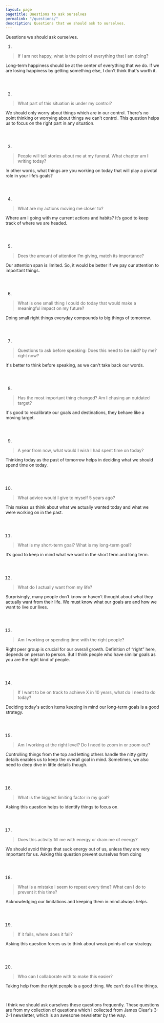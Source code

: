 ```yaml
---
layout: page
pagetitle: Questions to ask ourselves
permalink: "/questions/"
description: Questions that we should ask to ourselves.
---
```


Questions we should ask ourselves.

1.

> If I am not happy, what is the point of everything that I am doing?

Long-term happiness should be at the center of everything that we do. If we are losing happiness by getting something else, I don't think that's worth it.  

<hr style="height:0px; color:rgb(240,240,240); background-color:#DCDCDC;"><br/>

2.

> What part of this situation is under my control?

We should only worry about things which are in our control. There's no point thinking or worrying about things we can't control. This question helps us to focus on the right part in any situation.

<hr style="height:0px; color:rgb(240,240,240); background-color:#DCDCDC;"><br/>

3.

> People will tell stories about me at my funeral. What chapter am I writing today?

In other words, what things are you working on today that will play a pivotal role in your life’s goals? 

<hr style="height:0px; color:rgb(240,240,240); background-color:#DCDCDC;"><br/>

4.

> What are my actions moving me closer to?

Where am I going with my current actions and habits? It’s good to keep track of where we are headed.

<hr style="height:0px; color:rgb(240,240,240); background-color:#DCDCDC;"><br/>

5.

> Does the amount of attention I’m giving, match its importance?

Our attention span is limited. So, it would be better if we pay our attention to important things.

<hr style="height:0px; color:rgb(240,240,240); background-color:#DCDCDC;"><br/>

6.

> What is one small thing I could do today that would make a meaningful impact on my future?

Doing small right things everyday compounds to big things of tomorrow.


<hr style="height:0px; color:rgb(240,240,240); background-color:#DCDCDC;"><br/>

7.

> Questions to ask before speaking: Does this need to be said? by me? right now?

It's better to think before speaking, as we can't take back our words.

<hr style="height:0px; color:rgb(240,240,240); background-color:#DCDCDC;"><br/>

8.

> Has the most important thing changed? Am I chasing an outdated target?

It's good to recalibrate our goals and destinations, they behave like a moving target.

<hr style="height:0px; color:rgb(240,240,240); background-color:#DCDCDC;"><br/>

9.

> A year from now, what would I wish I had spent time on today?

Thinking today as the past of tomorrow helps in deciding what we should spend time on today.

<hr style="height:0px; color:rgb(240,240,240); background-color:#DCDCDC;"><br/>

10.

> What advice would I give to myself 5 years ago?

This makes us think about what we actually wanted today and what we were working on in the past.

<hr style="height:0px; color:rgb(240,240,240); background-color:#DCDCDC;"><br/>

11.

> What is my short-term goal? What is my long-term goal?

It’s good to keep in mind what we want in the short term and long term.

<hr style="height:0px; color:rgb(240,240,240); background-color:#DCDCDC;"><br/>

12.

> What do I actually want from my life?

Surprisingly, many people don’t know or haven’t thought about what they actually want from their life. We must know what our goals are and how we want to live our lives.

<hr style="height:0px; color:rgb(240,240,240); background-color:#DCDCDC;"><br/>

13.

> Am I working or spending time with the right people?

Right peer group is crucial for our overall growth. Definition of “right” here, depends on person to person. But I think people who have similar goals as you are the right kind of people.

<hr style="height:0px; color:rgb(240,240,240); background-color:#DCDCDC;"><br/>

14.

> If I want to be on track to achieve X in 10 years, what do I need to do today?

Deciding today's action items keeping in mind our long-term goals is a good strategy.

<hr style="height:0px; color:rgb(240,240,240); background-color:#DCDCDC;"><br/>

15.

> Am I working at the right level? Do I need to zoom in or zoom out?

Controlling things from the top and letting others handle the nitty gritty details enables us to keep the overall goal in mind. Sometimes, we also need to deep dive in little details though.

<hr style="height:0px; color:rgb(240,240,240); background-color:#DCDCDC;"><br/>

16.

> What is the biggest limiting factor in my goal?

Asking this question helps to identify things to focus on.

<hr style="height:0px; color:rgb(240,240,240); background-color:#DCDCDC;"><br/>

17.

> Does this activity fill me with energy or drain me of energy?

We should avoid things that suck energy out of us, unless they are very important for us. Asking this question prevent ourselves from doing

<hr style="height:0px; color:rgb(240,240,240); background-color:#DCDCDC;"><br/>

18.

> What is a mistake I seem to repeat every time? What can I do to prevent it this time?

Acknowledging our limitations and keeping them in mind always helps.

<hr style="height:0px; color:rgb(240,240,240); background-color:#DCDCDC;"><br/>

19.

> If it fails, where does it fail?

Asking this question forces us to think about weak points of our strategy.

<hr style="height:0px; color:rgb(240,240,240); background-color:#DCDCDC;"><br/>

20.

> Who can I collaborate with to make this easier?

Taking help from the right people is a good thing. We can't do all the things.

<br/>

I think we should ask ourselves these questions frequently. These questions are from my collection of questions which I collected from James Clear's 3-2-1 newsletter, which is an awesome newsletter by the way.


[comment]: <> (What if you stopped trying to think your way through it and started to act your way through it?)

[comment]: <> (In what areas would you benefit from setting clearer boundaries?)

[comment]: <> (What do you need to de-prioritize?)

[comment]: <> (Which of my relationships are win-win? Which of my relationships are one-sided?)

[comment]: <> (What do I have planned for today that energizes me?)

[comment]: <> (What happens if I slow down? What happens if I speed up?)

[comment]: <> (What do you love doing so much that the words failure and success essentially become irrelevant?)

[comment]: <> (What bad habits do I need to let go of, so I can walk freely?)

[comment]: <> (If I keep doing what I am about to do today for the next five years, will I end up with more of what I want or less of what I want?)

[comment]: <> (How can I create an environment that will naturally bring about my desired change?)

[comment]: <> (What do I keep coming back to? What is that telling me?)

[comment]: <> (What could be improved? What could be removed?)

[comment]: <> (What 6-month period of your life was the most energizing and fun? What can you learn from your answer?)

[comment]: <> (What is the highest leverage action I can execute on right now?)

[comment]: <> (What is one repeating problem you can automate or eliminate today?)







